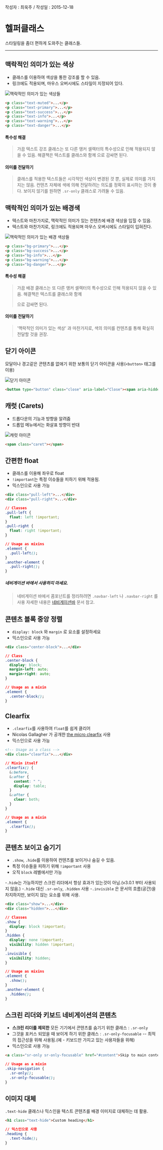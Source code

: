 작성자 : 최욱주 / 작성일 : 2015-12-18



# 헬퍼클래스

스타일링을 좀더 편하게 도와주는 클래스들.

---

## 맥락적인 의미가 있는 색상

- 클래스를 이용하여 색상을 통한 강조를 할 수 있음.
- 링크에도 적용되며, 마우스 오버시에도 스타일이 지정되어 있다.

![맥락적인 의미가 있는 색상들](../images/css-helper-class-01.png)
```html
<p class="text-muted">...</p>
<p class="text-primary">...</p>
<p class="text-success">...</p>
<p class="text-info">...</p>
<p class="text-warning">...</p>
<p class="text-danger">...</p>
```

#### 특수성 해결
> 가끔 텍스트 강조 클래스는 또 다른 앵커 셀렉터의 특수성으로 인해 적용되지 않을 수 있음.
> 해결책은 텍스트를 클래스와 함께 <span> 으로 감싸면 된다.

#### 의미를 전달하기
> 클래스를 적용한 텍스트들은 시각적인 색상이 변경된 것 뿐, 실제로 의미를 가지지는 않음.
> 컨텐츠 자체에 색에 의해 전달하려는 의도를 정확히 표시하는 것이 좋다.
> 보이지 않기를 원하면 `.sr-only` 클래스로 가려둘 수 있음.




## 맥락적인 의미가 있는 배경색

- 텍스트와 마찬가지로, 맥락적인 의미가 있는 컨텐츠에 배경 색상을 입힐 수 있음.
- 텍스트와 마찬가지로, 링크에도 적용되며 마우스 오버시에도 스타일이 입혀진다.

![맥락적인 의미가 있는 배경 색상들](../images/css-helper-class-02.png)
```html
<p class="bg-primary">...</p>
<p class="bg-success">...</p>
<p class="bg-info">...</p>
<p class="bg-warning">...</p>
<p class="bg-danger">...</p>
```

#### 특수성 해결
> 가끔 배경 클래스는 또 다른 앵커 셀렉터의 특수성으로 인해 적용되지 않을 수 있음.
> 해결책은 텍스트를 클래스와 함께 <div> 으로 감싸면 된다.

#### 의미를 전달하기
> '맥락적인 의미가 있는 색상' 과 마찬가지로, 색의 의미를 컨텐츠를 통해 확실히 전달할 것을 권장.



## 닫기 아이콘
모달이나 경고같은 콘텐츠를 없애기 위한 보통의 닫기 아이콘을 사용(`<button>` 태그를 이용)

![닫기 아이콘](../images/css-helper-class-03.png)
```html
<button type="button" class="close" aria-label="Close"><span aria-hidden="true">&times;</span></button>
```


## 캐럿 (Carets)
- 드롭다운의 기능과 방향을 알려줌
- 드롭업 메뉴에서는 화살표 방향이 반대

![캐럿 아이콘](../images/css-helper-class-04.png)
```html
<span class="caret"></span>
```

## 간편한 float
- 클래스를 이용해 좌우로 float
- `!important`는 특정 이슈들을 피하기 위해 적용됨.
- 믹스인으로 사용 가능

```html
<div class="pull-left">...</div>
<div class="pull-right">...</div>
```

```css
// Classes
.pull-left {
  float: left !important;
}
.pull-right {
  float: right !important;
}

// Usage as mixins
.element {
  .pull-left();
}
.another-element {
  .pull-right();
}
```

##### 네비게이션 바에서 사용하지 마세요.
> 네비게이션 바에서 콤포넌트를 정리하려면 `.navbar-left` 나 `.navbar-right` 를 사용
> 자세한 내용은 [네비게이션바](http://bootstrapk.com/components/#navbar-component-alignment) 문서 참고.


## 콘텐츠 블록 중앙 정렬
- `display: block` 와 `margin` 로 요소를 설정하세요
- 믹스인으로 사용 가능

```html
<div class="center-block">...</div>
```

```css
// Class
.center-block {
  display: block;
  margin-left: auto;
  margin-right: auto;
}

// Usage as a mixin
.element {
  .center-block();
}
```


## Clearfix
- `.clearfix`를 사용하여 `float`를 쉽게 클리어
- Nicolas Gallagher 가 공개한 [the micro clearfix](http://nicolasgallagher.com/micro-clearfix-hack/) 사용
- 믹스인으로 사용 가능

```html
<!-- Usage as a class -->
<div class="clearfix">...</div>
```

```css
// Mixin itself
.clearfix() {
  &:before,
  &:after {
    content: " ";
    display: table;
  }
  &:after {
    clear: both;
  }
}

// Usage as a mixin
.element {
  .clearfix();
}
```



## 콘텐츠 보이고 숨기기
- `.show`, `.hide`를 이용하여 컨텐츠를 보이거나 숨길 수 있음.
- 특정 이슈들을 피하기 위해 `!important` 사용
- 오직 `block` 레벨에서만 가능

-`.hide`는 가능하지만 스크린 리더에서 항상 효과가 있는것이 아님.(v3.0.1 부터 사용되지 않음.)
-`.hide` 대신 `.sr-only`, `.hidden` 사용
-`.invisible` 은 문서의 흐름(공간)을 차지하지만, 보이지 않는 요소를 위해 사용.

```html
<div class="show">...</div>
<div class="hidden">...</div>
```

```css
// Classes
.show {
  display: block !important;
}
.hidden {
  display: none !important;
  visibility: hidden !important;
}
.invisible {
  visibility: hidden;
}

// Usage as mixins
.element {
  .show();
}
.another-element {
  .hidden();
}
```



## 스크린 리더와 키보드 네비게이션의 콘텐츠
- **스크린 리더를 제외한** 모든 기기에서 콘텐츠를 숨기기 위한 클래스 : `.sr-only`
- 그것을 포커스 되었을 때 보이게 하기 위한 클래스 : `.sr-only-focusable`
-- 최적의 접근성을 위해 사용됨.(예 - 키보드만 가지고 있는 사용자들을 위해)
- 믹스인으로 사용 가능

```html
<a class="sr-only sr-only-focusable" href="#content">Skip to main content</a>
```

```css
// Usage as a mixin
.skip-navigation {
  .sr-only();
  .sr-only-focusable();
}
```




## 이미지 대체
`.text-hide` 클래스나 믹스인을 텍스트 콘텐츠를 배경 이미지로 대체하는 데 활용.

```html
<h1 class="text-hide">Custom heading</h1>
```

```css
// 믹스인으로 사용
.heading {
  .text-hide();
}
```